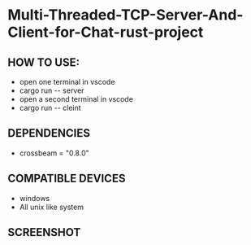 # Multi-Threaded-TCP-Server-And-Client-for-Chat-rust-project
## HOW TO USE:
- open one terminal in vscode
- cargo run -- server
- open a second terminal in vscode
- cargo run -- cleint
## DEPENDENCIES
- crossbeam = "0.8.0"
## COMPATIBLE DEVICES
- windows
- All unix like system
## SCREENSHOT
